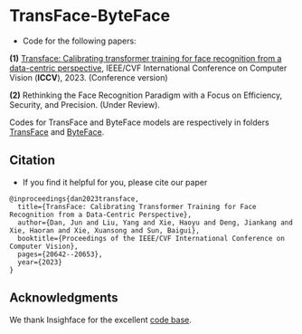# TransFace-ByteFace
* Code for the following papers:

**(1)** [Transface: Calibrating transformer training for face recognition from a data-centric perspective](https://openaccess.thecvf.com/content/ICCV2023/html/Dan_TransFace_Calibrating_Transformer_Training_for_Face_Recognition_from_a_Data-Centric_ICCV_2023_paper.html), IEEE/CVF International Conference on Computer Vision (**ICCV**), 2023. (Conference version)

**(2)** Rethinking the Face Recognition Paradigm with a Focus on Efficiency, Security, and Precision. (Under Review).

Codes for TransFace and ByteFace models are respectively in folders [TransFace](https://github.com/DanJun6737/TransFace_pp/tree/main/TransFace) and [ByteFace](https://github.com/DanJun6737/TransFace_pp/tree/main/ByteFace).

## Citation
* If you find it helpful for you, please cite our paper
```
@inproceedings{dan2023transface,
  title={TransFace: Calibrating Transformer Training for Face Recognition from a Data-Centric Perspective},
  author={Dan, Jun and Liu, Yang and Xie, Haoyu and Deng, Jiankang and Xie, Haoran and Xie, Xuansong and Sun, Baigui},
  booktitle={Proceedings of the IEEE/CVF International Conference on Computer Vision},
  pages={20642--20653},
  year={2023}
}
```

## Acknowledgments
We thank Insighface for the excellent [code base](https://github.com/deepinsight/insightface/tree/master/recognition/arcface_torch).
